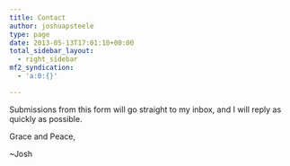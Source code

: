 ```yaml
---
title: Contact
author: joshuapsteele
type: page
date: 2013-05-13T17:01:10+00:00
total_sidebar_layout:
  - right_sidebar
mf2_syndication:
  - 'a:0:{}'

---
```

Submissions from this form will go straight to my inbox, and I will reply as quickly as possible.

<div class="wpforms-container wpforms-container-full" id="wpforms-40031">
</div>

<!-- .wpforms-container -->

Grace and Peace,

~Josh